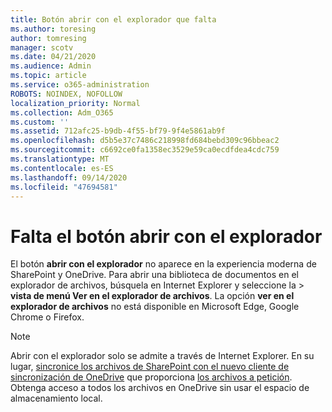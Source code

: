 ```yaml
---
title: Botón abrir con el explorador que falta
ms.author: toresing
author: tomresing
manager: scotv
ms.date: 04/21/2020
ms.audience: Admin
ms.topic: article
ms.service: o365-administration
ROBOTS: NOINDEX, NOFOLLOW
localization_priority: Normal
ms.collection: Adm_O365
ms.custom: ''
ms.assetid: 712afc25-b9db-4f55-bf79-9f4e5861ab9f
ms.openlocfilehash: d5b5e37c7486c218998fd684bebd309c96bbeac2
ms.sourcegitcommit: c6692ce0fa1358ec3529e59ca0ecdfdea4cdc759
ms.translationtype: MT
ms.contentlocale: es-ES
ms.lasthandoff: 09/14/2020
ms.locfileid: "47694581"
---
```

# <a name="the-open-with-explorer-button-is-missing"></a>Falta el botón abrir con el explorador

El botón **abrir con el explorador** no aparece en la experiencia moderna de SharePoint y OneDrive. Para abrir una biblioteca de documentos en el explorador de archivos, búsquela en Internet Explorer y seleccione la \> **vista de menú Ver en el explorador de archivos**. La opción **ver en el explorador de archivos** no está disponible en Microsoft Edge, Google Chrome o Firefox. 
  
> [!NOTE]
> Abrir con el explorador solo se admite a través de Internet Explorer. En su lugar, [sincronice los archivos de SharePoint con el nuevo cliente de sincronización de OneDrive](https://support.office.com/article/6de9ede8-5b6e-4503-80b2-6190f3354a88.aspx) que proporciona [los archivos a petición](https://support.office.com/article/0e6860d3-d9f3-4971-b321-7092438fb38e.aspx). Obtenga acceso a todos los archivos en OneDrive sin usar el espacio de almacenamiento local. 
  

